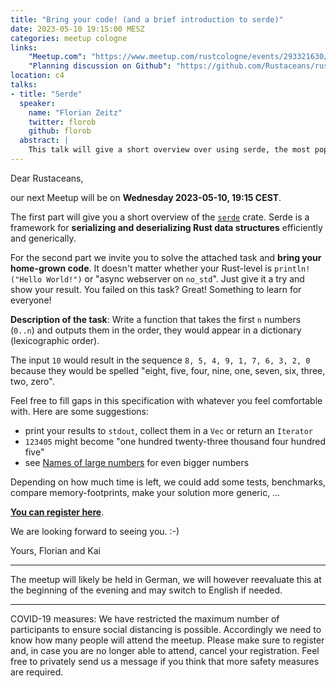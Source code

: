 ```yaml
---
title: "Bring your code! (and a brief introduction to serde)"
date: 2023-05-10 19:15:00 MESZ
categories: meetup cologne
links:
    "Meetup.com": "https://www.meetup.com/rustcologne/events/293321630/"
    "Planning discussion on Github": "https://github.com/Rustaceans/rust-cologne/issues/105"
location: c4
talks:
- title: "Serde"
  speaker:
    name: "Florian Zeitz"
    twitter: florob
    github: florob
  abstract: |
    This talk will give a short overview over using serde, the most popular serialization and deserialization framework for Rust.
---
```

Dear Rustaceans,

our next Meetup will be on **Wednesday 2023-05-10, 19:15 CEST**.

The first part will give you a short overview of the [`serde`](https://crates.io/crates/serde) crate. Serde is a framework for **serializing and deserializing Rust data structures** efficiently and generically.

For the second part we invite you to solve the attached task and **bring your home-grown code**. It doesn't matter whether your Rust-level is `println!("Hello World!")` or "async webserver on `no_std`". Just give it a try and show your result. You failed on this task? Great! Something to learn for everyone!

**Description of the task**: Write a function that takes the first `n` numbers (`0..n`) and outputs them in the order, they would appear in a dictionary (lexicographic order).

The input `10` would result in the sequence `8, 5, 4, 9, 1, 7, 6, 3, 2, 0` because they would be spelled "eight, five, four, nine, one, seven, six, three, two, zero".

Feel free to fill gaps in this specification with whatever you feel comfortable with. Here are some suggestions:

- print your results to `stdout`, collect them in a `Vec` or return an `Iterator`
- `123405` might become "one hundred twenty-three thousand four hundred five"
- see [Names of large numbers](https://en.wikipedia.org/wiki/Names_of_large_numbers) for even bigger numbers

Depending on how much time is left, we could add some tests, benchmarks, compare memory-footprints, make your solution more generic, …

**[You can register here](https://www.meetup.com/rustcologne/events/293321630/)**.

We are looking forward to seeing you. :-)

Yours,
Florian and Kai
- - -
The meetup will likely be held in German, we will however reevaluate this at the beginning of the evening and may switch to English if needed.
- - -
COVID-19 measures: We have restricted the maximum number of participants to ensure social distancing is possible.
Accordingly we need to know how many people will attend the meetup.
Please make sure to register and, in case you are no longer able to attend, cancel your registration.
Feel free to privately send us a message if you think that more safety measures are required.
